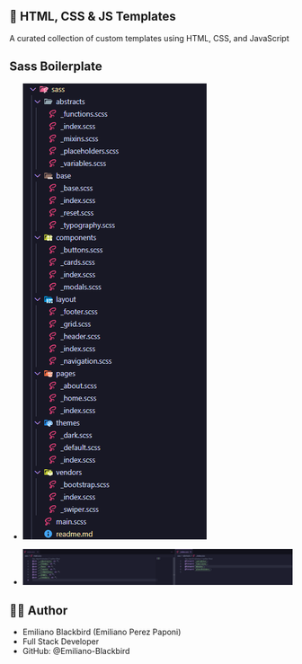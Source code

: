 ## 🎨 HTML, CSS & JS Templates

A curated collection of custom templates using HTML, CSS, and JavaScript

## Sass Boilerplate

- ![Preview](./previews_img_projects/sass_preview1.png)

- ![Preview](./previews_img_projects/sass_preview2.png)

## 👨‍💻 Author

 - Emiliano Blackbird (Emiliano Perez Paponi)
 - Full Stack Developer
 - GitHub: @Emiliano-Blackbird
